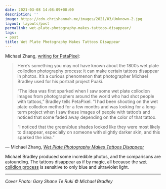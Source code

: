 ```yaml
---
date: 2021-03-08 14:08:09+00:00
description: ''
image: https://cdn.chrishannah.me/images/2021/03/Unknown-2.jpg
layout: layouts/post
permalink: wet-plate-photography-makes-tattoos-disappear/
tags:
- post
title: Wet Plate Photography Makes Tattoos Disappear
---
```


Michael Zhang, [writing for PetaPixel](https://petapixel.com/2018/07/09/wet-plate-photography-makes-tattoos-disappear/):

<blockquote>
<p>Here’s something you may not have known about the 1800s wet plate collodion photography process: it can make certain tattoos disappear in photos. It’s a curious phenomenon that photographer Michael Bradley used for his portrait project Puaki.
</p><p>
“The idea was first sparked when I saw some wet plate collodion images from photographers around the world who had shot people with tattoos,” Bradley tells PetaPixel. “I had been shooting on the wet plate collodion method for a few months and was looking for a long-term project when I saw these images of people with tattoo’s and noticed that some faded away depending on the color of that tattoo.
</p><p>
“I noticed that the green/blue shades looked like they were most likely to disappear, especially on someone with slightly darker skin, and this sparked the idea.”</p>
</blockquote>
<figcaption>
— Michael Zhang, <cite><a href="https://petapixel.com/2018/07/09/wet-plate-photography-makes-tattoos-disappear/">Wet Plate Photography Makes Tattoos Disappear</a></cite>
</figcaption>


Michael Bradley produced some incredible photos, and the comparisons are astounding. The tattoos disappear as if by magic, all because the [wet colldion process](https://en.wikipedia.org/wiki/Collodion_process) is sensitive to only blue and ultraviolet light.

<hr />

*Cover Photo: Gary Shane Te Ruki © Michael Bradley*

